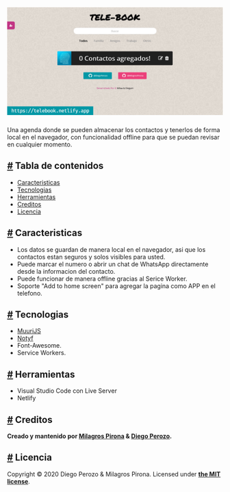 <h1 align="center">
  <a href="https://telebook.netlify.app" aria-hidden="true"><img src="https://raw.githubusercontent.com/DiegoPerozo/tele-book/master/img/thumbail%20.jpg" alt="Tele-BOOK" width="1200" /></a>
</h1>

Una agenda donde se pueden almacenar los contactos y tenerlos de forma local en el navegador, con funcionalidad offline para que se puedan revisar en cualquier momento.

<h2><a id="tabla-de-contenido" href="#tabla-de-contenido" aria-hidden="true">#</a> Tabla de contenidos</h2>

- [Caracteristicas](#features)
- [Tecnologias](#techs)
- [Herramientas](#tools)
- [Creditos](#credits)
- [Licencia](#licencia)

<h2><a id="features" href="#features" aria-hidden="true">#</a> Caracteristicas</h2>

- Los datos se guardan de manera local en el navegador, asi que los contactos estan seguros y solos visibles para usted.
- Puede marcar el numero o abrir un chat de WhatsApp directamente desde la informacion del contacto.
- Puede funcionar de manera offline gracias al Serice Worker.
- Soporte "Add to home screen" para agregar la pagina como APP en el telefono.

<h2><a id="tech" href="#tech" aria-hidden="true">#</a> Tecnologias</h2>

- [MuuriJS](https://github.com/haltu/muuri)
- [Notyf](https://github.com/caroso1222/notyf)
- Font-Awesome.
- Service Workers.

<h2><a id="tools" href="#tools" aria-hidden="true">#</a> Herramientas</h2>

- Visual Studio Code con Live Server
- Netlify

<h2><a id="credits" href="#credits" aria-hidden="true">#</a> Creditos</h2>

**Creado y mantenido por [Milagros Pirona](https://github.com/MilagrosPirona) & [Diego Perozo](https://github.com/DiegoPerozo).**

<h2><a id="licencia" href="#licencia" aria-hidden="true">#</a> Licencia</h2>

Copyright &copy; 2020 Diego Perozo & Milagros Pirona. 
Licensed under **[the MIT license](LICENSE.md)**.